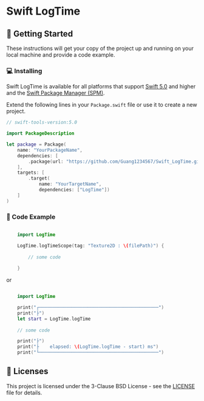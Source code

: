 # Swift LogTime

## 🚀 Getting Started

These instructions will get your copy of the project up and running on your local machine and provide a code example.

### 💻 Installing

Swift LogTime is available for all platforms that support [Swift 5.0](https://swift.org/) and higher and the [Swift Package Manager (SPM)](https://github.com/apple/swift-package-manager).

Extend the following lines in your `Package.swift` file or use it to create a new project.

```swift
// swift-tools-version:5.0

import PackageDescription

let package = Package(
    name: "YourPackageName",
    dependencies: [
        .package(url: "https://github.com/Guang1234567/Swift_LogTime.git", .branch("master"))
    ],
    targets: [
        .target(
            name: "YourTargetName",
            dependencies: ["LogTime"])
    ]
)

```

### 📝 Code Example

```swift

    import LogTime

    LogTime.logTimeScope(tag: "Texture2D : \(filePath)") {
    
        // some code
    
    }

```
or

```swift

    import LogTime

    print("┌────────────────────────────────────────────")
    print("├")
    let start = LogTime.logTime
    
    // some code

    print("├")
    print("├    elapsed: \(LogTime.logTime - start) ms")
    print("└────────────────────────────────────────────")

```


## 🔏 Licenses

This project is licensed under the 3-Clause BSD License - see the [LICENSE](LICENSE) file for details.